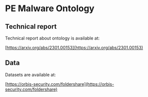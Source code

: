 # PE Malware Ontology

## Technical report

Technical report about ontology is available at:

[https://arxiv.org/abs/2301.00153](https://arxiv.org/abs/2301.00153)

## Data

Datasets are available at:

[https://orbis-security.com/foldershare](https://orbis-security.com/foldershare)
